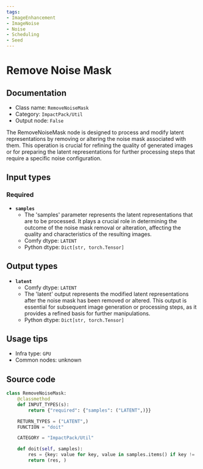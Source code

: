 ```yaml
---
tags:
- ImageEnhancement
- ImageNoise
- Noise
- Scheduling
- Seed
---
```


# Remove Noise Mask
## Documentation
- Class name: `RemoveNoiseMask`
- Category: `ImpactPack/Util`
- Output node: `False`

The RemoveNoiseMask node is designed to process and modify latent representations by removing or altering the noise mask associated with them. This operation is crucial for refining the quality of generated images or for preparing the latent representations for further processing steps that require a specific noise configuration.
## Input types
### Required
- **`samples`**
    - The 'samples' parameter represents the latent representations that are to be processed. It plays a crucial role in determining the outcome of the noise mask removal or alteration, affecting the quality and characteristics of the resulting images.
    - Comfy dtype: `LATENT`
    - Python dtype: `Dict[str, torch.Tensor]`
## Output types
- **`latent`**
    - Comfy dtype: `LATENT`
    - The 'latent' output represents the modified latent representations after the noise mask has been removed or altered. This output is essential for subsequent image generation or processing steps, as it provides a refined basis for further manipulations.
    - Python dtype: `Dict[str, torch.Tensor]`
## Usage tips
- Infra type: `GPU`
- Common nodes: unknown


## Source code
```python
class RemoveNoiseMask:
    @classmethod
    def INPUT_TYPES(s):
        return {"required": {"samples": ("LATENT",)}}

    RETURN_TYPES = ("LATENT",)
    FUNCTION = "doit"

    CATEGORY = "ImpactPack/Util"

    def doit(self, samples):
        res = {key: value for key, value in samples.items() if key != 'noise_mask'}
        return (res, )

```
